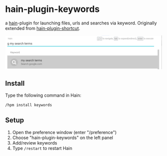 # hain-plugin-keywords

a [hain](https://github.com/appetizermonster/hain)-plugin for launching files, urls and searches via keyword.  Originally extended from [hain-plugin-shortcut](https://github.com/e-/hain-plugin-shortcut).

![screenshot](https://raw.githubusercontent.com/staff0rd/hain-plugin-keywords/master/screenshot.png)

## Install

Type the following command in Hain:

```
/hpm install keywords
```

## Setup

1. Open the preference window (enter "/preference")
2. Choose "hain-plugin-keywords" on the left panel
2. Add/review keywords
3. Type `/restart` to restart Hain
